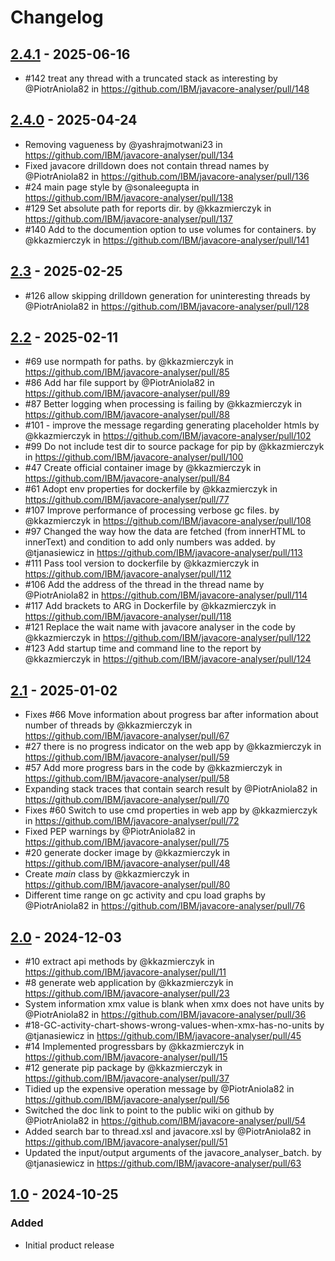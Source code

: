 # Changelog

## [2.4.1] - 2025-06-16
* #142 treat any thread with a truncated stack as interesting by @PiotrAniola82 in https://github.com/IBM/javacore-analyser/pull/148

[2.4.1]: https://github.com/IBM/javacore-analyser/releases/tag/2.4.1

## [2.4.0] - 2025-04-24
* Removing vagueness by @yashrajmotwani23 in https://github.com/IBM/javacore-analyser/pull/134
* Fixed javacore drilldown does not contain thread names by @PiotrAniola82 in https://github.com/IBM/javacore-analyser/pull/136
* #24 main page style by @sonaleegupta in https://github.com/IBM/javacore-analyser/pull/138
* #129 Set absolute path for reports dir. by @kkazmierczyk in https://github.com/IBM/javacore-analyser/pull/137
* #140 Add to the documention option to use volumes for containers. by @kkazmierczyk in https://github.com/IBM/javacore-analyser/pull/141

[2.4.0]: https://github.com/IBM/javacore-analyser/releases/tag/2.4.0

## [2.3] - 2025-02-25
* #126 allow skipping drilldown generation for uninteresting threads by @PiotrAniola82 in https://github.com/IBM/javacore-analyser/pull/128

[2.3]: https://github.com/IBM/javacore-analyser/releases/tag/2.3

## [2.2] - 2025-02-11
* #69 use normpath for paths. by @kkazmierczyk in https://github.com/IBM/javacore-analyser/pull/85
* #86 Add har file support by @PiotrAniola82 in https://github.com/IBM/javacore-analyser/pull/89
* #87 Better logging when processing is failing by @kkazmierczyk in https://github.com/IBM/javacore-analyser/pull/88
* #101 - improve the message regarding generating placeholder htmls by @kkazmierczyk in https://github.com/IBM/javacore-analyser/pull/102
* #99 Do not include test dir to source package for pip by @kkazmierczyk in https://github.com/IBM/javacore-analyser/pull/100
* #47 Create official container image by @kkazmierczyk in https://github.com/IBM/javacore-analyser/pull/84
* #61 Adopt env properties for dockerfile by @kkazmierczyk in https://github.com/IBM/javacore-analyser/pull/77
* #107 Improve performance of processing verbose gc files. by @kkazmierczyk in https://github.com/IBM/javacore-analyser/pull/108
* #97 Changed the way how the data are fetched (from innerHTML to innerText) and condition to add only numbers was added. by @tjanasiewicz in https://github.com/IBM/javacore-analyser/pull/113
* #111 Pass tool version to dockerfile by @kkazmierczyk in https://github.com/IBM/javacore-analyser/pull/112
* #106 Add the address of the thread in the thread name by @PiotrAniola82 in https://github.com/IBM/javacore-analyser/pull/114
* #117 Add brackets to ARG in Dockerfile by @kkazmierczyk in https://github.com/IBM/javacore-analyser/pull/118
* #121 Replace the wait name with javacore analyser in the code by @kkazmierczyk in https://github.com/IBM/javacore-analyser/pull/122
* #123 Add startup time and command line to the report by @kkazmierczyk in https://github.com/IBM/javacore-analyser/pull/124

[2.2]: https://github.com/IBM/javacore-analyser/releases/tag/2.2

## [2.1] - 2025-01-02
* Fixes #66 Move information about progress bar after information about number of threads by @kkazmierczyk in https://github.com/IBM/javacore-analyser/pull/67
* #27 there is no progress indicator on the web app by @kkazmierczyk in https://github.com/IBM/javacore-analyser/pull/59
* #57 Add more progress bars in the code by @kkazmierczyk in https://github.com/IBM/javacore-analyser/pull/58
* Expanding stack traces that contain search result by @PiotrAniola82 in https://github.com/IBM/javacore-analyser/pull/70
* Fixes #60 Switch to use cmd properties in web app by @kkazmierczyk in https://github.com/IBM/javacore-analyser/pull/72
* Fixed PEP warnings by @PiotrAniola82 in https://github.com/IBM/javacore-analyser/pull/75
* #20 generate docker image by @kkazmierczyk in https://github.com/IBM/javacore-analyser/pull/48
* Create _main_ class by @kkazmierczyk in https://github.com/IBM/javacore-analyser/pull/80
* Different time range on gc activity and cpu load graphs by @PiotrAniola82 in https://github.com/IBM/javacore-analyser/pull/76

[2.1]: https://github.com/IBM/javacore-analyser/releases/tag/2.1

## [2.0] - 2024-12-03
* #10 extract api methods by @kkazmierczyk in https://github.com/IBM/javacore-analyser/pull/11
* #8 generate web application by @kkazmierczyk in https://github.com/IBM/javacore-analyser/pull/23
* System information xmx value is blank when xmx does not have units  by @PiotrAniola82 in https://github.com/IBM/javacore-analyser/pull/36
* #18-GC-activity-chart-shows-wrong-values-when-xmx-has-no-units by @tjanasiewicz in https://github.com/IBM/javacore-analyser/pull/45
* #14 Implemented progressbars by @kkazmierczyk in https://github.com/IBM/javacore-analyser/pull/15
* #12 generate pip package by @kkazmierczyk in https://github.com/IBM/javacore-analyser/pull/37
* Tidied up the expensive operation message by @PiotrAniola82 in https://github.com/IBM/javacore-analyser/pull/56
* Switched the doc link to point to the public wiki on github by @PiotrAniola82 in https://github.com/IBM/javacore-analyser/pull/54
* Added search bar to thread.xsl and javacore.xsl by @PiotrAniola82 in https://github.com/IBM/javacore-analyser/pull/51
* Updated the input/output arguments of the javacore_analyser_batch. by @tjanasiewicz in https://github.com/IBM/javacore-analyser/pull/63

[2.0]: https://github.com/IBM/javacore-analyser/releases/tag/2.0

## [1.0] - 2024-10-25

### Added
- Initial product release
  
[1.0]: https://github.com/IBM/javacore-analyser/releases/tag/v1.0
